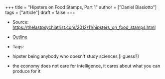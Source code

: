+++
title = "Hipsters on Food Stamps, Part 1"
author = ["Daniel Biasiotto"]
tags = ["article"]
draft = false
+++

-   Source: <https://thelastpsychiatrist.com/2012/11/hipsters_on_food_stamps.html>
-   [Outline](https://outline.com/YGwU93)
-   Tags:

-   hipster being anybody who doesn't study sciences [i guess?]
-   the economy does not care for intelligence, it cares about what you can produce for it